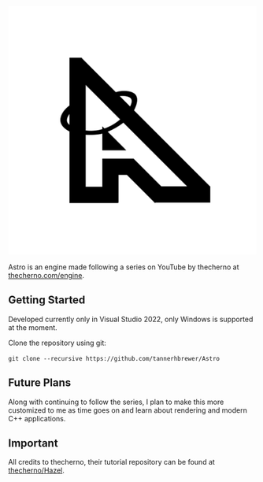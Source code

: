 ![Astro](/Resources/Branding/Astro_Engine_Logo.png?raw=true "Astro")

Astro is an engine made following a series on YouTube by thecherno at [thecherno.com/engine](https://thecherno.com/engine).

## Getting Started

Developed currently only in Visual Studio 2022, only Windows is supported at the moment.

Clone the repository using git:

`git clone --recursive https://github.com/tannerhbrewer/Astro`

## Future Plans

Along with continuing to follow the series, I plan to make this more customized to me as time goes on
and learn about rendering and modern C++ applications.

## Important

All credits to thecherno, their tutorial repository can be found at [thecherno/Hazel](https://github.com/TheCherno/Hazel).